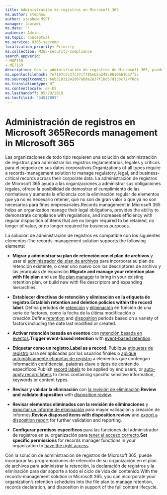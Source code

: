 ```yaml
---
title: Administración de registros en Microsoft 365
ms.author: stephow
author: stephow-MSFT
manager: laurawi
ms.date: ''
audience: Admin
ms.topic: conceptual
ms.service: O365-seccomp
localization_priority: Priority
ms.collection: M365-security-compliance
search.appverid:
- MOE150
- MET150
description: Con la administración de registros de Microsoft 365, puede aplicar las programaciones de retención específicas de su organización en un plan de archivos para administrar la retención, la declaración de registros y la eliminación para dar soporte al ciclo de vida completo del contenido.
ms.openlocfilehash: 7e7167cdc37c37cf785eb2a248c8610661ba7f5c
ms.sourcegitcommit: 6eb51931242d07abde2e37f1bd57d13bc724f0de
ms.translationtype: HT
ms.contentlocale: es-ES
ms.lasthandoff: 05/29/2019
ms.locfileid: "34547895"
---
```

# <a name="records-management-in-microsoft-365"></a><span data-ttu-id="e0256-103">Administración de registros en Microsoft 365</span><span class="sxs-lookup"><span data-stu-id="e0256-103">Records management in Microsoft 365</span></span>

<span data-ttu-id="e0256-104">Las organizaciones de todo tipo requieren una solución de administración de registros para administrar los registros reglamentarios, legales y críticos para el negocio en sus datos corporativos.</span><span class="sxs-lookup"><span data-stu-id="e0256-104">Organizations of all types require a records-management solution to manage regulatory, legal, and business-critical records across their corporate data.</span></span> <span data-ttu-id="e0256-105">La administración de registros de Microsoft 365 ayuda a las organizaciones a administrar sus obligaciones legales, ofrece la posibilidad de demostrar el cumplimiento de las normativas y aumenta la eficiencia con la eliminación regular de elementos que ya no es necesario retener, que no son de gran valor o que ya no son necesarios para fines empresariales.</span><span class="sxs-lookup"><span data-stu-id="e0256-105">Records management in Microsoft 365 helps an organization manage their legal obligations, provides the ability to demonstrate compliance with regulations, and increases efficiency with regular disposition of items that are no longer required to be retained, no longer of value, or no longer required for business purposes.</span></span>

<span data-ttu-id="e0256-106">La solución de administración de registros es compatible con los siguientes elementos:</span><span class="sxs-lookup"><span data-stu-id="e0256-106">The records-management solution supports the following elements:</span></span>

-   <span data-ttu-id="e0256-107">**Migrar y administrar su plan de retención con el plan de archivos** y usar el [administrador del plan de archivos](file-plan-manager.md) para incorporar su plan de retención existente, o crear uno nuevo con los descriptores de archivo y las jerarquías de expansión.</span><span class="sxs-lookup"><span data-stu-id="e0256-107">**Migrate and manage your retention plan with file plan** and use [file plan manager](file-plan-manager.md) to bring in your existing retention plan, or build new with file descriptors and expanding hierarchies.</span></span>

-   <span data-ttu-id="e0256-108">**Establecer directivas de retención y eliminación en la etiqueta de registro**.</span><span class="sxs-lookup"><span data-stu-id="e0256-108">**Establish retention and deletion policies within the record label**.</span></span> <span data-ttu-id="e0256-109">Defina períodos de [retención](retention-policies.md#retaining-content-for-a-specific-period-of-time) y [eliminación](retention-policies.md#deleting-content-thats-older-than-a-specific-age) en función de una serie de factores, como la fecha de la última modificación o creación.</span><span class="sxs-lookup"><span data-stu-id="e0256-109">Define [retention](retention-policies.md#retaining-content-for-a-specific-period-of-time) and [disposition](retention-policies.md#deleting-content-thats-older-than-a-specific-age) periods based on a variety of factors including the date last modified or created.</span></span>

-   <span data-ttu-id="e0256-110">**Activar retención basada en eventos** con [retención basada en eventos](event-driven-retention.md).</span><span class="sxs-lookup"><span data-stu-id="e0256-110">**Trigger event-based retention** with [event-based retention](event-driven-retention.md).</span></span>

-   <span data-ttu-id="e0256-111">**Etiquetar como un registro**.</span><span class="sxs-lookup"><span data-stu-id="e0256-111">**Label as a record**.</span></span> <span data-ttu-id="e0256-112">Publique [etiquetas de registro](labels.md#using-retention-labels-for-records-management) para ser aplicadas por los usuarios finales o [aplique automáticamente etiquetas de registro](labels.md#applying-a-retention-label-automatically-based-on-conditions) a elementos que contengan información confidencial, palabras clave o tipos de contenido específicos.</span><span class="sxs-lookup"><span data-stu-id="e0256-112">Publish [record labels](labels.md#using-retention-labels-for-records-management) to be applied by end users, or [auto-apply record labels](labels.md#applying-a-retention-label-automatically-based-on-conditions) to items containing specific sensitive information, keywords or content types.</span></span>

-   <span data-ttu-id="e0256-113">**Revisar y validar la eliminación** con [la revisión de eliminación](disposition-reviews.md).</span><span class="sxs-lookup"><span data-stu-id="e0256-113">**Review and validate disposition** with [disposition review](disposition-reviews.md).</span></span>

-   <span data-ttu-id="e0256-114">**Revisar elementos eliminados con la revisión de eliminaciones** y [exportar un informe de eliminación](disposition-reviews.md#export-the-disposition-items) para mayor validación y creación de informes.</span><span class="sxs-lookup"><span data-stu-id="e0256-114">**Review disposed items with disposition review** and [export a disposition report](disposition-reviews.md#export-the-disposition-items) for further validation and reporting.</span></span>

-   <span data-ttu-id="e0256-115">**Configurar permisos específicos** para las funciones del administrador de registros en su organización para [tener el acceso correcto](permissions-in-the-security-and-compliance-center.md).</span><span class="sxs-lookup"><span data-stu-id="e0256-115">**Set specific permissions** for records manager functions in your organization to [have the right access](permissions-in-the-security-and-compliance-center.md).</span></span>

<span data-ttu-id="e0256-116">Con la solución de administración de registros de Microsoft 365, puede incorporar las programaciones de retención de su organización en el plan de archivos para administrar la retención, la declaración de registros y la eliminación para dar soporte a todo el ciclo de vida del contenido.</span><span class="sxs-lookup"><span data-stu-id="e0256-116">With the records-management solution in Microsoft 365, you can incorporate your organization’s retention schedules into the file plan to manage retention, records declaration, and disposition in support of the full content lifecycle.</span></span> 
